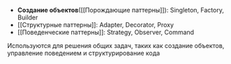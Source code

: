 

- **Создание объектов**([[Порождающие паттерны]]): Singleton, Factory, Builder
- [[Структурные паттерны]]: Adapter, Decorator, Proxy
- [[Поведенческие паттерны]]: Strategy, Observer, Command


Используются для решения общих задач, таких как создание объектов, управление поведением и структурирование кода